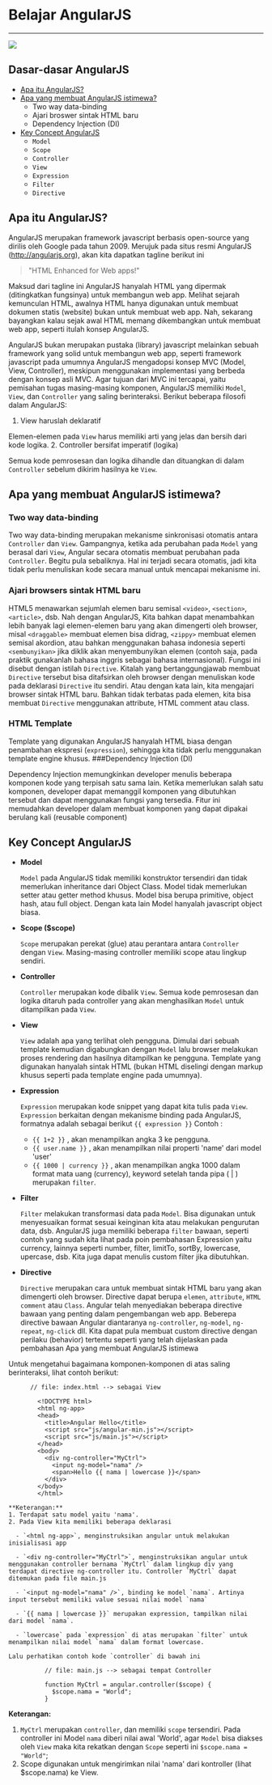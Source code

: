 Belajar AngularJS
====
----
![](img/angular-shield.png)

## Dasar-dasar AngularJS
- [Apa itu AngularJS?](#apa-itu-angularjs)
- [Apa yang membuat AngularJS istimewa?](#apa-yang-membuat-angularjs-istimewa)
    - Two way data-binding
    - Ajari broswer sintak HTML baru
    - Dependency Injection (DI)
- [Key Concept AngularJS](#key-concept-angularjs)
    - `Model`
    - `Scope`
    - `Controller`
    - `View`
    - `Expression`
    - `Filter`
    - `Directive`

## Apa itu AngularJS?
  AngularJS merupakan framework javascript berbasis open-source yang dirilis oleh Google pada tahun 2009. 
  Merujuk pada situs resmi AngularJS (http://angularjs.org), akan kita dapatkan tagline berikut ini
  
> "HTML Enhanced for Web apps!"

Maksud dari tagline ini AngularJS hanyalah HTML yang dipermak (ditingkatkan fungsinya) untuk membangun web app. 
  Melihat sejarah kemunculan HTML, awalnya HTML hanya digunakan untuk membuat dokumen statis (website) bukan untuk membuat web app. Nah, sekarang bayangkan kalau sejak awal HTML memang dikembangkan untuk membuat web app, seperti itulah konsep AngularJS.

  AngularJS bukan merupakan pustaka (library) javascript melainkan sebuah framework yang solid untuk membangun web app, seperti framework javascript pada umumnya AngularJS mengadopsi konsep MVC (Model, View, Controller), meskipun menggunakan implementasi yang berbeda dengan konsep asli MVC. Agar tujuan dari MVC ini tercapai, yaitu pemisahan tugas masing-masing komponen, AngularJS memiliki `Model`, `View`, dan `Controller` yang saling berinteraksi. Berikut beberapa filosofi dalam AngularJS:
  1. View haruslah deklaratif
  
  Elemen-elemen pada `View` harus memiliki arti yang jelas dan bersih dari kode logika.
  2. Controller bersifat imperatif (logika)
  
  Semua kode pemrosesan dan logika dihandle dan dituangkan di dalam `Controller` sebelum dikirim hasilnya ke `View`.
  
## Apa yang membuat AngularJS istimewa?
### Two way data-binding 

  Two way data-binding merupakan mekanisme sinkronisasi otomatis antara `Controller` dan `View`. Gampangnya, ketika ada perubahan pada `Model` yang berasal dari `View`, Angular secara otomatis membuat perubahan pada `Controller`. Begitu pula sebaliknya. Hal ini terjadi secara otomatis, jadi kita tidak perlu menuliskan kode secara manual untuk mencapai mekanisme ini.
      
### Ajari browsers sintak HTML baru

  HTML5 menawarkan sejumlah elemen baru semisal `<video>`, `<section>`, `<article>`, dsb. Nah dengan AngularJS, Kita bahkan dapat menambahkan lebih banyak lagi elemen-elemen baru yang akan dimengerti oleh browser, misal `<draggable>` membuat elemen bisa didrag, `<zippy>` membuat elemen semisal akordion, atau bahkan menggunakan bahasa indonesia seperti `<sembunyikan>` jika diklik akan menyembunyikan elemen (contoh saja, pada praktik gunakanlah bahasa inggris sebagai bahasa internasional). Fungsi ini disebut dengan istilah `Directive`. Kitalah yang bertanggungjawab membuat `Directive` tersebut bisa ditafsirkan oleh browser dengan menuliskan kode pada deklarasi `Directive` itu sendiri. Atau dengan kata lain, kita mengajari browser sintak HTML baru. Bahkan tidak terbatas pada elemen, kita bisa membuat `Directive` menggunakan attribute, HTML comment atau class.
### HTML Template

  Template yang digunakan AngularJS hanyalah HTML biasa dengan penambahan ekspresi (`expression`), sehingga kita tidak perlu menggunakan template engine khusus.
###Dependency Injection (DI)

  Dependency Injection memungkinkan developer menulis beberapa komponen kode yang terpisah satu sama lain. Ketika memerlukan salah satu komponen, developer dapat memanggil komponen yang dibutuhkan tersebut dan dapat menggunakan fungsi yang tersedia. Fitur ini memudahkan developer dalam membuat komponen yang dapat dipakai berulang kali (reusable component)

## Key Concept AngularJS  
  - **Model**
  
    `Model` pada AngularJS tidak memiliki konstruktor tersendiri dan tidak memerlukan inheritance dari Object Class. Model tidak memerlukan setter atau getter method khusus. Model bisa berupa primitive, object hash, atau full object. Dengan kata lain Model hanyalah javascript object biasa.

  - **Scope ($scope)**
  
    `Scope` merupakan perekat (glue) atau perantara antara `Controller` dengan `View`. Masing-masing controller memiliki scope atau lingkup sendiri.

  - **Controller**
  
    `Controller` merupakan kode dibalik `View`. Semua kode pemrosesan dan logika ditaruh pada controller yang akan menghasilkan `Model` untuk ditampilkan pada `View`.

  - **View**
  
    `View` adalah apa yang terlihat oleh pengguna. Dimulai dari sebuah template kemudian digabungkan dengan `Model` lalu browser melakukan proses rendering dan hasilnya ditampilkan ke pengguna. Template yang digunakan hanyalah sintak HTML (bukan HTML diselingi dengan markup khusus seperti pada template engine pada umumnya). 

  - **Expression**
  
    `Expression` merupakan kode snippet yang dapat kita tulis pada `View`. `Expression` berkaitan dengan mekanisme binding pada AngularJS, formatnya adalah sebagai berikut `{{ expression }}`
    Contoh :
    - `{{ 1+2 }}` , akan menampilkan angka 3 ke pengguna.
    - `{{ user.name }}` , akan menampilkan nilai properti 'name' dari model 'user'
    - `{{ 1000 | currency }}` , akan menampilkan angka 1000 dalam format mata uang (currency), keyword setelah tanda pipa ( | ) merupakan `filter`.

  - **Filter**
  
    `Filter` melakukan transformasi data pada `Model`. Bisa digunakan untuk menyesuaikan format sesuai keinginan kita atau melakukan pengurutan data, dsb. AngularJS juga memiliki beberapa `filter` bawaan, seperti contoh yang sudah kita lihat pada poin pembahasan Expression yaitu currency, lainnya seperti number, filter, limitTo, sortBy, lowercase, upercase, dsb. Kita juga dapat menulis custom filter jika dibutuhkan.

  - **Directive**
  
    `Directive` merupakan cara untuk membuat sintak HTML baru yang akan dimengerti oleh browser. Directive dapat berupa `elemen`, `attribute`, `HTML comment` atau `Class`. Angular telah menyediakan beberapa directive bawaan yang penting dalam pengembangan web app. Beberepa directive bawaan Angular diantaranya `ng-controller`, `ng-model`, `ng-repeat`, `ng-click` dll. Kita dapat pula membuat custom directive dengan perilaku (behavior) tertentu seperti yang telah dijelaskan pada pembahasan Apa yang membuat AngularJS istimewa


  Untuk mengetahui bagaimana komponen-komponen di atas saling berinteraksi, lihat contoh berikut:
  
          // file: index.html --> sebagai View
          
            <!DOCTYPE html>
            <html ng-app>
            <head>
              <title>Angular Hello</title>
              <script src="js/angular-min.js"></script>
              <script src="js/main.js"></script>
            </head>
            <body>
              <div ng-controller="MyCtrl">
                <input ng-model="nama" />
                <span>Hello {{ nama | lowercase }}</span>
              </div>
            </body>
            </html>
    
    **Keterangan:**
    1. Terdapat satu model yaitu 'nama'.
    2. Pada View kita memiliki beberapa deklarasi
    
      - `<html ng-app>`, menginstruksikan angular untuk melakukan inisialisasi app

      - `<div ng-controller="MyCtrl">`, menginstruksikan angular untuk menggunakan controller bernama `MyCtrl` dalam lingkup div yang terdapat directive ng-controller itu. Controller `MyCtrl` dapat ditemukan pada file main.js
        
      - `<input ng-model="nama" />`, binding ke model `nama`. Artinya input tersebut memiliki value sesuai nilai model `nama`
        
      - `{{ nama | lowercase }}` merupakan expression, tampilkan nilai dari model `nama`.
    
      - `lowercase` pada `expression` di atas merupakan `filter` untuk menampilkan nilai model `nama` dalam format lowercase.

    Lalu perhatikan contoh kode `controller` di bawah ini

              // file: main.js --> sebagai tempat Controller

              function MyCtrl = angular.controller($scope) {
                $scope.nama = "World";
              }         

**Keterangan:**

1. `MyCtrl` merupakan `controller`, dan memiliki `scope` tersendiri. Pada controller ini Model `nama` diberi nilai awal 'World', agar `Model` bisa diakses oleh `View` maka kita rekatkan dengan `Scope` seperti ini `$scope.nama = "World"`;
2. Scope digunakan untuk mengirimkan nilai 'nama' dari kontroller (lihat $scope.nama) ke View.
